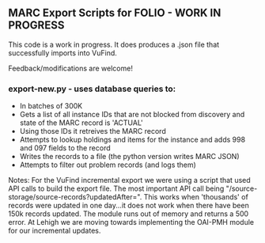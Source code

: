 ## MARC Export Scripts for FOLIO - WORK IN PROGRESS

This code is a work in progress.  It does produces a .json file that successfully imports into VuFind.  

Feedback/modifications are welcome!

### export-new.py - uses database queries to:
* In batches of 300K
* Gets a list of all instance IDs that are not blocked from discovery and state of the MARC record is 'ACTUAL'
* Using those IDs it retreives the MARC record
* Attempts to lookup holdings and items for the instance and adds 998 and 097 fields to the record
* Writes the records to a file (the python version writes MARC JSON)
* Attempts to filter out problem records (and logs them)


Notes:
For the VuFind incremental export we were using a script that used API calls to build the export file.  The most important API call being "/source-storage/source-records?updatedAfter=".
This works when 'thousands' of records were updated in one day...it does not work when there have been 150k records updated.  The module runs out of memory and returns a 500 error.  At Lehigh we are moving towards implementing the OAI-PMH module for our incremental updates.

